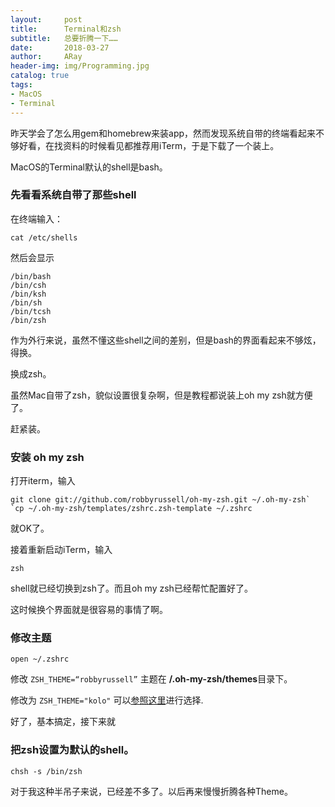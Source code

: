 ```yaml
---
layout:     post
title:      Terminal和zsh
subtitle:   总要折腾一下……
date:       2018-03-27
author:     ARay
header-img: img/Programming.jpg
catalog: true
tags:
- MacOS
- Terminal
---
```


昨天学会了怎么用gem和homebrew来装app，然而发现系统自带的终端看起来不够好看，在找资料的时候看见都推荐用iTerm，于是下载了一个装上。

MacOS的Terminal默认的shell是bash。

### 先看看系统自带了那些shell

在终端输入：

```
cat /etc/shells
```

然后会显示

```
/bin/bash
/bin/csh
/bin/ksh
/bin/sh
/bin/tcsh
/bin/zsh
```

作为外行来说，虽然不懂这些shell之间的差别，但是bash的界面看起来不够炫，得换。

换成zsh。

虽然Mac自带了zsh，貌似设置很复杂啊，但是教程都说装上oh my zsh就方便了。

赶紧装。

### 安装 oh my zsh

打开iterm，输入

```
git clone git://github.com/robbyrussell/oh-my-zsh.git ~/.oh-my-zsh`
`cp ~/.oh-my-zsh/templates/zshrc.zsh-template ~/.zshrc
```

就OK了。

接着重新启动iTerm，输入

```
zsh
```

shell就已经切换到zsh了。而且oh my zsh已经帮忙配置好了。

这时候换个界面就是很容易的事情了啊。

### 修改主题

```
open ~/.zshrc 
```

修改 `ZSH_THEME=“robbyrussell”` 主题在  **/.oh-my-zsh/themes**目录下。

修改为 `ZSH_THEME="kolo"` 可以[参照这里][1]进行选择.

好了，基本搞定，接下来就

### 把zsh设置为默认的shell。

```
chsh -s /bin/zsh
```

对于我这种半吊子来说，已经差不多了。以后再来慢慢折腾各种Theme。



[1]:	https://github.com/robbyrussell/oh-my-zsh/wiki/themes